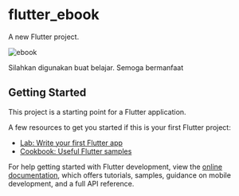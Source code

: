 # flutter_ebook

A new Flutter project.

![ebook](https://user-images.githubusercontent.com/38545696/202588367-dd86b507-623b-4a94-be6d-ab1e2db0155e.jpeg)

Silahkan digunakan buat belajar. Semoga bermanfaat

## Getting Started

This project is a starting point for a Flutter application.

A few resources to get you started if this is your first Flutter project:

- [Lab: Write your first Flutter app](https://docs.flutter.dev/get-started/codelab)
- [Cookbook: Useful Flutter samples](https://docs.flutter.dev/cookbook)

For help getting started with Flutter development, view the
[online documentation](https://docs.flutter.dev/), which offers tutorials,
samples, guidance on mobile development, and a full API reference.
